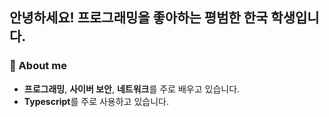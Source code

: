 ## 안녕하세요! 프로그래밍을 좋아하는 평범한 한국 학생입니다.

### 🚀 About me
- **프로그래밍**, **사이버 보안**, **네트워크**를 주로 배우고 있습니다.
- **Typescript**를 주로 사용하고 있습니다.
